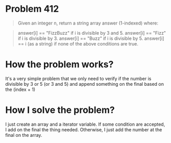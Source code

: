 # Problem 412

> Given an integer n, return a string array answer (1-indexed) where:

> answer[i] == "FizzBuzz" if i is divisible by 3 and 5.
> answer[i] == "Fizz" if i is divisible by 3.
> answer[i] == "Buzz" if i is divisible by 5.
> answer[i] == i (as a string) if none of the above conditions are true.

# How the problem works?

It's a very simple problem that we only need to verify if the number is divisible by 3 or 5 (or 3 and 5) and append something on the final based on the (index + 1)

# How I solve the problem?

I just create an array and a iterator variable. If some condition are accepted, I add on the final the thing needed. Otherwise, I just add the number at the final on the array.
